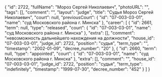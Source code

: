 {
    "id": 2722,
    "fullName": "Мороз Сергей Николаевич",
    "photoURL": "",
    "tags": [],
    "comment": "",
    "layout": "judge",
    "title": "Судья Мороз Сергей Николаевич",
    "court": null,
    "previousCourt": {
        "id": "07-003-03-01",
        "name": "суд Московского района г. Минска"
    },
    "career": [
        {
            "id": 2661,
            "term": null,
            "type": "released",
            "court": {
                "id": "07-003-03-01",
                "name": "суд Московского района г. Минска"
            },
            "extra": [],
            "comment": "невозможность дальнейшего нахождения на должности",
            "house_id": "07-003-03-01",
            "judge_id": 2722,
            "position": "судья",
            "term_type": "",
            "timestamp": "2002-01-09",
            "decree_number": "20"
        },
        {
            "id": 2660,
            "term": null,
            "type": "appointed",
            "court": {
                "id": "07-003-03-01",
                "name": "суд Московского района г. Минска"
            },
            "extra": [],
            "comment": "",
            "house_id": "07-003-03-01",
            "judge_id": 2722,
            "position": "судья",
            "term_type": "indefinitely",
            "timestamp": "1999-07-30",
            "decree_number": "452"
        }
    ]
}